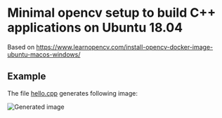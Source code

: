 # Minimal opencv setup to build C++ applications on Ubuntu 18.04

Based on https://www.learnopencv.com/install-opencv-docker-image-ubuntu-macos-windows/

## Example
The file [hello.cpp]("./hello.cpp") generates following image:   

![Generated image]("myimage.png")